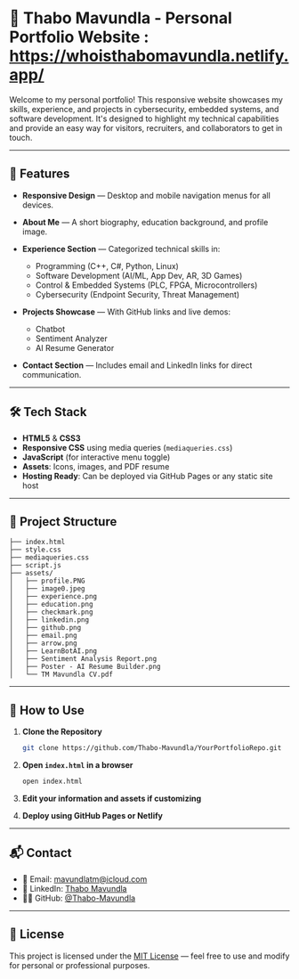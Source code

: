 # 💼 Thabo Mavundla - Personal Portfolio Website : https://whoisthabomavundla.netlify.app/

Welcome to my personal portfolio! This responsive website showcases my skills, experience, and projects in cybersecurity, embedded systems, and software development. It's designed to highlight my technical capabilities and provide an easy way for visitors, recruiters, and collaborators to get in touch.

---

## 📌 Features

* **Responsive Design** — Desktop and mobile navigation menus for all devices.
* **About Me** — A short biography, education background, and profile image.
* **Experience Section** — Categorized technical skills in:

  * Programming (C++, C#, Python, Linux)
  * Software Development (AI/ML, App Dev, AR, 3D Games)
  * Control & Embedded Systems (PLC, FPGA, Microcontrollers)
  * Cybersecurity (Endpoint Security, Threat Management)
* **Projects Showcase** — With GitHub links and live demos:

  * Chatbot
  * Sentiment Analyzer
  * AI Resume Generator
* **Contact Section** — Includes email and LinkedIn links for direct communication.

---

## 🛠️ Tech Stack

* **HTML5** & **CSS3**
* **Responsive CSS** using media queries (`mediaqueries.css`)
* **JavaScript** (for interactive menu toggle)
* **Assets**: Icons, images, and PDF resume
* **Hosting Ready**: Can be deployed via GitHub Pages or any static site host

---

## 📁 Project Structure

```
├── index.html
├── style.css
├── mediaqueries.css
├── script.js
├── assets/
│   ├── profile.PNG
│   ├── image0.jpeg
│   ├── experience.png
│   ├── education.png
│   ├── checkmark.png
│   ├── linkedin.png
│   ├── github.png
│   ├── email.png
│   ├── arrow.png
│   ├── LearnBotAI.png
│   ├── Sentiment Analysis Report.png
│   ├── Poster - AI Resume Builder.png
│   └── TM Mavundla CV.pdf
```

---

## 🚀 How to Use

1. **Clone the Repository**

   ```bash
   git clone https://github.com/Thabo-Mavundla/YourPortfolioRepo.git
   ```
2. **Open `index.html` in a browser**

   ```bash
   open index.html
   ```
3. **Edit your information and assets if customizing**
4. **Deploy using GitHub Pages or Netlify**

---

## 📬 Contact

* 📧 Email: [mavundlatm@icloud.com](mailto:mavundlatm@icloud.com)
* 💼 LinkedIn: [Thabo Mavundla](https://www.linkedin.com/in/thabo-mavundla-a21b26225/)
* 🧑‍💻 GitHub: [@Thabo-Mavundla](https://github.com/Thabo-Mavundla)

---

## 📜 License

This project is licensed under the [MIT License](LICENSE) — feel free to use and modify for personal or professional purposes.

